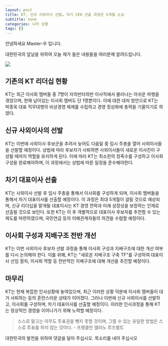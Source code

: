 ```yaml
---
layout: post
title: KT, 신규 사외이사 선발… 차기 CEO 선출 과정은 5개월 소요
subtitle: none
categories: 나라 상황
tags: []
---
```


안녕하세요 Master-우 입니다.

대한민국의 앞날을 위하여 오늘 제가 들은 내용들을 여러분께 알려드립니다.





![](https://source.unsplash.com/800x450/?luxury)

##  기존의 KT 리더십 현황

KT는 최근 이사회 멤버들 중 7명이 자의반타의반 이사직에서 물러나는 아쉬운 파행을 겪었으며, 현재 남아있는 이사회 멤버도 단 1명뿐이다. 이에 대한 대처 방안으로 KT는 박종욱 대표 직무대행의 비상경영 체제를 수립하고 경영 정상화에 총력을 기울이기로 하였다.

## 신규 사외이사의 선발

KT는 이번에 사외이사 후보군을 추려서 늦어도 다음달 중 임시 주총을 열어 사외이사들을 선발할 예정이다. 상법에 따라 후보자가 사퇴하면 사외이사들이 새로운 이사진이 구성될 때까지 역할을 유지하게 된다. 이에 따라 KT는 최소한의 정족수를 구성하고 이사회 구성을 완료해야하며, 이 과정에서는 상법에 따른 일정을 준수해야한다.

## 차기 대표이사 선출

KT는 사외이사 선발 후 임시 주총을 통해서 이사회를 구성하게 되며, 이사회 멤버들을 통해서 차기 대표이사를 선출할 예정이다. 이 과정은 최대 5개월이 걸릴 것으로 예상되며, 신규 리더십을 맡게될 대표이사는 KT 경영 전략과 미래 성장성을 보장하는 인재로 선출될 것으로 보인다. 또한 KT는 이 후 개별적으로 대표이사 후보자를 추천할 수 있는 제도를 마련하였으며, 국민연금 등의 이해관계자들의 의견을 수렴할 예정이다.

## 이사회 구성과 지배구조 전반 개선

KT는 이번 사외이사 후보자 선발 과정을 통해 이사회 구성과 지배구조에 대한 개선 여부를 다시 논의해야 한다. 이를 위해, KT는 "새로운 지배구조 구축 TF"를 구성하여 대표이사 선임 절차, 이사회 역할 등 전반적인 지배구조에 대해 개선을 추진할 예정이다.

## 마무리

KT는 현재 복잡한 인사상황에 놓여있으며, 최근 이러한 상황 덕분에 이사회 멤버들이 대거 사퇴하는 등의 혼란스러운 상태가 이어졌다. 그러나 이번에 신규 사외이사를 선발하고, 이사회를 구성하며, 차기 대표이사를 선출할 예정이다. 이러한 인사과정을 통해 KT는 정상적인 경영을 이어나가기 위해 노력할 예정이다.


> 스스로 말고는 아무도 투표권을 뺏지 못할 것이며, 그럴 수 있는 유일한 방법은 스스로 투표를 하지 않는 것이다. - 프랭클린 델라노 루즈벨트

대한민국의 발전을 위하여 댓글을 달아 주십시오. 목소리를 내어 주십시오
